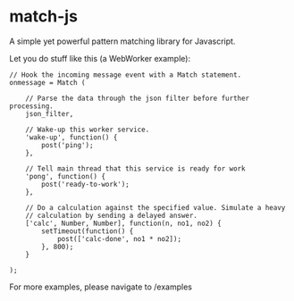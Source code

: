 match-js
========
A simple yet powerful pattern matching library for Javascript. 


Let you do stuff like this (a WebWorker example):

	// Hook the incoming message event with a Match statement.
	onmessage = Match (
    
	    // Parse the data through the json filter before further processing.
	    json_filter,
    
	    // Wake-up this worker service.
	    'wake-up', function() {
	        post('ping');
	    },
    
	    // Tell main thread that this service is ready for work
	    'pong', function() {
	        post('ready-to-work');
	    },
    
	    // Do a calculation against the specified value. Simulate a heavy 
	    // calculation by sending a delayed answer. 
	    ['calc', Number, Number], function(n, no1, no2) {
	        setTimeout(function() {
	            post(['calc-done', no1 * no2]);
	        }, 800);
	    }
    
	);


For more examples, please navigate to /examples